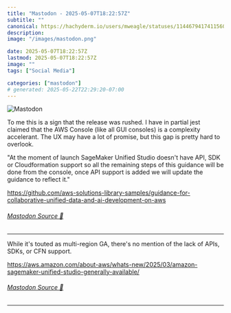 ```yaml
---
title: "Mastodon - 2025-05-07T18:22:57Z"
subtitle: ""
canonical: https://hachyderm.io/users/mweagle/statuses/114467941741156066
description:
image: "/images/mastodon.png"

date: 2025-05-07T18:22:57Z
lastmod: 2025-05-07T18:22:57Z
image: ""
tags: ["Social Media"]

categories: ["mastodon"]
# generated: 2025-05-22T22:29:20-07:00
---
```

![Mastodon](/images/mastodon.png)

<p>To me this is a sign that the release was rushed. I have in partial jest claimed that the AWS Console (like all GUI consoles) is a complexity accelerant. The UX may have a lot of promise, but this gap is pretty hard to overlook.</p><p>&quot;At the moment of launch SageMaker Unified Studio doesn&#39;t have API, SDK or Cloudformation support so all the remaining steps of this guidance will be done from the console, once API support is added we will update the guidance to reflect it.&quot;</p><p><a href="https://github.com/aws-solutions-library-samples/guidance-for-collaborative-unified-data-and-ai-development-on-aws" target="_blank" rel="nofollow noopener noreferrer" translate="no"><span class="invisible">https://</span><span class="ellipsis">github.com/aws-solutions-libra</span><span class="invisible">ry-samples/guidance-for-collaborative-unified-data-and-ai-development-on-aws</span></a></p>


###### [Mastodon Source 🐘](https://hachyderm.io/@mweagle/114467941741156066)

___

<p>While it&#39;s touted as multi-region GA, there&#39;s no mention of the lack of APIs, SDKs, or CFN support. </p><p><a href="https://aws.amazon.com/about-aws/whats-new/2025/03/amazon-sagemaker-unified-studio-generally-available/" target="_blank" rel="nofollow noopener noreferrer" translate="no"><span class="invisible">https://</span><span class="ellipsis">aws.amazon.com/about-aws/whats</span><span class="invisible">-new/2025/03/amazon-sagemaker-unified-studio-generally-available/</span></a></p>


###### [Mastodon Source 🐘](https://hachyderm.io/@mweagle/114467961107064593)

___
